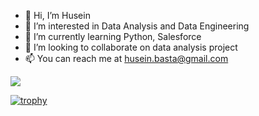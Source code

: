 - 👋 Hi, I’m Husein
- 👀 I’m interested in Data Analysis and Data Engineering
- 🌱 I’m currently learning Python, Salesforce
- 💞️ I’m looking to collaborate on data analysis project
- 📫 You can reach me at husein.basta@gmail.com

![](https://komarev.com/ghpvc/?username=husein-bastawala&style=for-the-badge)

[![trophy](https://github-profile-trophy.vercel.app/?username=husein-bastawala)](https://github.com/ryo-ma/github-profile-trophy)

<!---
Husein2022/Husein2022 is a ✨ special ✨ repository because its `README.md` (this file) appears on your GitHub profile.
You can click the Preview link to take a look at your changes.
--->
